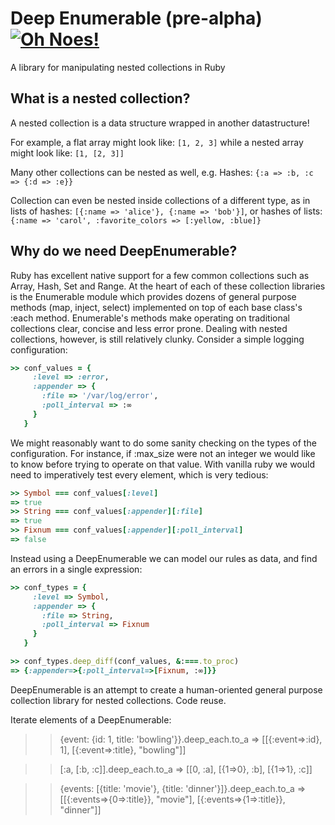 Deep Enumerable (pre-alpha) [![Oh Noes!](https://travis-ci.org/dgopstein/deep_enumerable.png?branch=master)](https://travis-ci.org/dgopstein/deep_enumerable)
===============

A library for manipulating nested collections in Ruby

## What is a nested collection?
A nested collection is a data structure wrapped in another datastructure!

For example, a flat array might look like: `[1, 2, 3]` while a nested array might look like: `[1, [2, 3]]`

Many other collections can be nested as well, e.g. Hashes: `{:a => :b, :c => {:d => :e}}`

Collection can even be nested inside collections of a different type, as in lists of hashes: `[{:name => 'alice'}, {:name => 'bob'}]`, or hashes of lists: `{:name => 'carol', :favorite_colors => [:yellow, :blue]}`

## Why do we need DeepEnumerable?

Ruby has excellent native support for a few common collections such as Array, Hash, Set and Range. At the heart of each of these collection libraries is the Enumerable module which provides dozens of general purpose methods (map, inject, select) implemented on top of each base class's :each method. Enumerable's methods make operating on traditional collections clear, concise and less error prone. Dealing with nested collections, however, is still relatively clunky. Consider a simple logging configuration:

```ruby
>> conf_values = {
     :level => :error,
     :appender => {
       :file => '/var/log/error',
       :poll_interval => :∞
     }
   }
```

We might reasonably want to do some sanity checking on the types of the configuration. For instance, if :max_size were not an integer we would like to know before trying to operate on that value. With vanilla ruby we would need to imperatively test every element, which is very tedious:

```ruby
>> Symbol === conf_values[:level]
=> true
>> String === conf_values[:appender][:file]
=> true
>> Fixnum === conf_values[:appender][:poll_interval]
=> false
```

Instead using a DeepEnumerable we can model our rules as data, and find an errors in a single expression:

```ruby
>> conf_types = {
     :level => Symbol,
     :appender => {
       :file => String,
       :poll_interval => Fixnum
     }  
   }

>> conf_types.deep_diff(conf_values, &:===.to_proc)
=> {:appender=>{:poll_interval=>[Fixnum, :∞]}}

```

DeepEnumerable is an attempt to create a human-oriented general purpose collection library for nested collections. Code reuse.



Iterate elements of a DeepEnumerable:
>> {event: {id: 1, title: 'bowling'}}.deep_each.to_a
=> [[{:event=>:id}, 1], [{:event=>:title}, "bowling"]]

>> [:a, [:b, :c]].deep_each.to_a
=> [[0, :a], [{1=>0}, :b], [{1=>1}, :c]]

>> {events: [{title: 'movie'}, {title: 'dinner'}]}.deep_each.to_a
=> [[{:events=>{0=>:title}}, "movie"], [{:events=>{1=>:title}}, "dinner"]]
